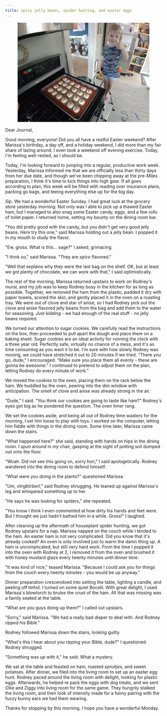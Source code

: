```yaml
---
title: spicy jelly beans, spider hunting, and easter eggs
---
```


<figure>
  <a href="/images/banners/2020-04-13.jpg">
    <img alt="banner" src="/images/banners/2020-04-13.jpg"/>
  </a>
</figure>

Dear Journal,

Good morning, everyone!  Did you all have a restful Easter weekend?
After Marissa's birthday, a day off, and a holiday weekend, I did more
than my fair share of lazing around.  I even took a weekend off
evening exercise.  Today, I'm feeling well-rested, as I should be.

Today, I'm looking forward to jumping into a regular, productive work
week.  Yesterday, Marissa informed me that we are officially less than
thirty days from her due date, and though we've been chipping away at
the pre-Miles preparation, I think it's time to kick things into high
gear.  If all goes according to plan, this week will be filled with
reading over insurance plans, packing go bags, and teeing everything
else up for the big day.

_Sip_.  We had a wonderful Easter Sunday.  I had great luck at the
grocery store yesterday morning.  Not only was I able to pick up a
thawed Easter ham, but I managed to also snag some Easter candy, eggs,
and a few rolls of toilet paper.  I returned home, setting my bounty
on the dining room bar.

"You did pretty good with the candy, but you didn't get very good
jelly beans.  Here try this one," said Marissa holding out a jelly
bean.  I popped it in my mouth to study the flavor.

"Ew, gross.  What is this... sage?" I asked, grimacing.

"I think so," said Marissa.  "They are _spice_ flavored."

"Well that explains why they were the last bag on the shelf.  OK, but
at least we got plenty of chocolate, we can work with that," I said
optimistically.

The rest of the morning, Marissa returned upstairs to work on Rodney's
mural, and my job was to keep Rodney busy in the kitchen for as long
as possible.  Together, we removed the ham from the plastic, padded it
dry with paper towels, scored the skin, and gently placed it in the
oven on a roasting tray.  We were out of clove and star of anise, so I
had Rodney pick out the clove and anise flavored jelly beans from the
bag and add them to the water for seasoning.  _Just kidding_ - we had
enough of the real stuff - no jelly beans required.

We turned our attention to sugar cookies.  We carefully read the
instructions on the box, then proceeded to pull apart the dough and
place them on a baking sheet.  Sugar cookies are an ideal activity for
running the clock with a three year old.  Perfectly safe, virtually no
chance of a mess, and it's as time consuming as you want it to be.
I'm sure with how slowly Rodney was moving, we could have stretched it
out to 20 minutes if we tried.  "There you go, dude," I encouraged.
"Make sure you place them all evenly - these are gonna be awesome."  I
continued to pretend to adjust them on the plan, letting Rodney do
every minute of work."

We moved the cookies to the oven, placing them on the rack below the
ham.  We huddled by the oven, peering into the dim window with
anticipation.  The smell of clove and anise was already strong in the
air.

"Dude," I said.  "You think our cookies are going to taste like ham?"
Rodney's eyes got big as he pondered the question.  The oven timer
rang.

We set the cookies aside, and being all out of Rodney time wasters for
the morning, I set him loose to play with toys.  I worked on the
computer, letting him fiddle with things in the dining room.  Some
time later, Marissa came down the stairs.

"What happened here?" she said, standing with hands on hips in the
dining room.  I spun around in my chair, gasping at the sight of
potting soil dumped out onto the floor.

"Woah.  Did not see this going on, sorry hon," I said apologetically.
Rodney wandered into the dining room to defend himself.

"What were you doing in the plants?" questioned Marissa.

"Um, _vlirgblirberl_," said Rodney shrugging.  He leaned up against
Marissa's leg and whispered something up to her.

"He says he was looking for spiders," she repeated.

"You know I think I even commented at how dirty his hands and feet
were.  But I thought we just hadn't bathed him in a while.  Gross!" I
laughed.

After cleaning up the aftermath of houseplant spider hunting, we got
Rodney upstairs for a nap.  Marissa napped on the couch while I tended
to the ham.  An easter ham is not very complicated.  Did you know that
it's already cooked?  An oven is only involved just to warm the damn
thing up.  A ham is uncomplicated, but still very hard work.  From the
time I popped it into the oven with Rodney at 2, I removed it from the
oven and brushed it with honey mustard glaze every twenty minutes
until dinner time.

"It was kind of nice," teased Marissa.  "Because I could ask you for
things from the couch every twenty minutes - you would be up anyway."

Dinner preparation crescendoed into setting the table, lighting a
candle, and peeling off tinfoil.  I turned on some quiet Bocelli.
With great delight, I used Marissa's blowtorch to _brulee_ the crust
of the ham.  All that was missing was a family seated at the table.

"What are you guys doing up there?" I called out upstairs.

"Sorry," said Marissa.  "We had a really bad diaper to deal with.  And
Rodney _ripped_ his Bible."

Rodney followed Marissa down the stairs, looking guilty.

"What's this I hear about you _ripping_ your Bible, dude?" I
questioned.  Rodney shrugged.

"Something was _up_ with it," he said.  What a mystery.

We sat at the table and feasted on ham, roasted _spruitjes_, and sweet
potatoes.  After dinner, we filed into the living room to set up an
easter egg hunt.  Rodney paced around the living room with delight,
looking for plastic eggs.  Afterwards, he helped re pack the eggs with
dog treats, and we sent Ollie and Ziggy into living room for the same
game.  They hungrily stalked the living room, and their look of
intensity made for a funny pairing with the fuzzy bunny ears we had
them wearing.

Thanks for stopping by this morning.  I hope you have a wonderful
Monday.

